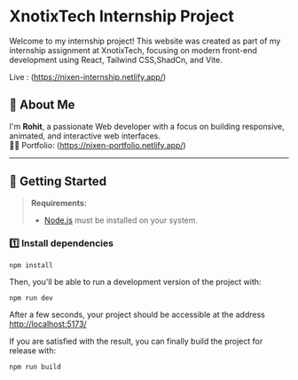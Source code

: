 ﻿# XnotixTech Internship Project

Welcome to my internship project! This website was created as part of my internship assignment at XnotixTech, focusing on modern front-end development using React, Tailwind CSS,ShadCn, and Vite.


 
Live : (https://nixen-internship.netlify.app/)

## 👋 About Me

I'm **Rohit**, a passionate Web developer with a focus on building responsive, animated, and interactive web interfaces.  
🧑‍💻 Portfolio: (https://nixen-portfolio.netlify.app/)

---

## 🚀 Getting Started

> **Requirements:**
> - [Node.js](https://nodejs.org/en/) must be installed on your system.

### 1️⃣ Install dependencies

```
npm install
```

Then, you'll be able to run a development version of the project with:

```
npm run dev
```

After a few seconds, your project should be accessible at the address
[http://localhost:5173/](http://localhost:5173/)


If you are satisfied with the result, you can finally build the project for release with:

```
npm run build
```
